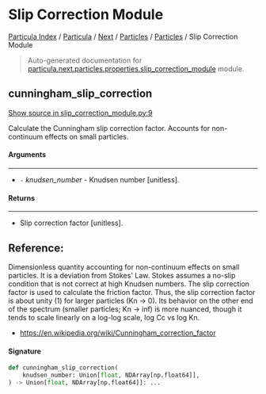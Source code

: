 # Slip Correction Module

[Particula Index](../../../../README.md#particula-index) / [Particula](../../../index.md#particula) / [Next](../../index.md#next) / [Particles](../index.md#particles) / [Particles](../index.md#particles) / Slip Correction Module

> Auto-generated documentation for [particula.next.particles.properties.slip_correction_module](https://github.com/Gorkowski/particula/blob/main/particula/next/particles/properties/slip_correction_module.py) module.

## cunningham_slip_correction

[Show source in slip_correction_module.py:9](https://github.com/Gorkowski/particula/blob/main/particula/next/particles/properties/slip_correction_module.py#L9)

Calculate the Cunningham slip correction factor. Accounts for
non-continuum effects on small particles.

#### Arguments

-----
- `-` *knudsen_number* - Knudsen number [unitless].

#### Returns

--------
- Slip correction factor [unitless].

Reference:
----------
Dimensionless quantity accounting for non-continuum effects
on small particles. It is a deviation from Stokes' Law.
Stokes assumes a no-slip condition that is not correct at
high Knudsen numbers. The slip correction factor is used to
calculate the friction factor.
Thus, the slip correction factor is about unity (1) for larger
particles (Kn -> 0). Its behavior on the other end of the
spectrum (smaller particles; Kn -> inf) is more nuanced, though
it tends to scale linearly on a log-log scale, log Cc vs log Kn.
- https://en.wikipedia.org/wiki/Cunningham_correction_factor

#### Signature

```python
def cunningham_slip_correction(
    knudsen_number: Union[float, NDArray[np.float64]],
) -> Union[float, NDArray[np.float64]]: ...
```
